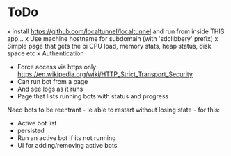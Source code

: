 # ToDo
x install https://github.com/localtunnel/localtunnel and run from inside THIS app...
 x Use machine hostname for subdomain (with 'sdclibbery' prefix)
x Simple page that gets the pi CPU load, memory stats, heap status, disk space etc
x Authentication
* Force access via https only: https://en.wikipedia.org/wiki/HTTP_Strict_Transport_Security
* Can run bot from a page
* And see logs as it runs
* Page that lists running bots with status and progress

Need bots to be reentrant - ie able to restart without losing state - for this:
* Active bot list
 * persisted
* Run an active bot if its not running
* UI for adding/removing active bots
